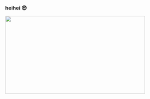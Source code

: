 ### heihei 😎

<!-- ![screenshot](https://slhm.no/static/slhm.gif) -->
<img src="https://slhm.no/static/slhm.gif" width="450" height="250" />

<!--
**Slhm/slhm** is a ✨ _special_ ✨ repository because its `README.md` (this file) appears on your GitHub profile.

Here are some ideas to get you started:

- 🔭 I’m currently working on ...
- 🌱 I’m currently learning ...
- 👯 I’m looking to collaborate on ...
- 🤔 I’m looking for help with ...
- 💬 Ask me about ...
- 📫 How to reach me: ...
- 😄 Pronouns: ...
- ⚡ Fun fact: ...
-->
